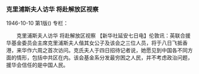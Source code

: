 ### 克里浦斯夫人访华  将赴解放区视察

1946-10-10
第1版()
专栏：

　　克里浦斯夫人访华
    将赴解放区视察
    【新华社延安七日电】伦敦讯：英联合援华基金委员会主席克里浦斯夫人偕其女公子及该会之三位人员，将于八日飞抵香港，来华作六周之首次访问。克氏夫人于四日招待记者说，她愿见到中国各不同方面的情形，包括中共区在内。该会基金系分发最穷困之人民，并不考虑政治问题，援华会信任的是中国人民。
